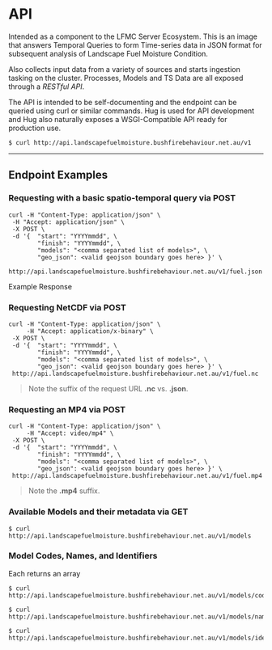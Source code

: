 # API

Intended as a component to the LFMC Server Ecosystem. This is an image that answers Temporal Queries to form Time-series data in JSON format for subsequent analysis of Landscape Fuel Moisture Condition.

Also collects input data from a variety of sources and starts ingestion tasking on the cluster.
Processes, Models and TS Data are all exposed through a *RESTful API*.

The API is intended to be self-documenting and the endpoint can be queried using curl or similar commands. Hug is used for API development and Hug also naturally exposes a WSGI-Compatible API ready for production use.

    $ curl http://api.landscapefuelmoisture.bushfirebehaviour.net.au/v1
---

Endpoint Examples
-----------------

### Requesting with a basic spatio-temporal query via POST

    curl -H "Content-Type: application/json" \
	 -H "Accept: application/json" \
	 -X POST \
	 -d '{ 	"start": "YYYYmmdd", \
	    	"finish": "YYYYmmdd", \
	    	"models": "<comma separated list of models>", \
	    	"geo_json": <valid geojson boundary goes here> }' \
	 http://api.landscapefuelmoisture.bushfirebehaviour.net.au/v1/fuel.json

Example Response
> 
> 
> 

### Requesting NetCDF via POST

    curl -H "Content-Type: application/json" \
         -H "Accept: application/x-binary" \
	 -X POST \
	 -d '{ 	"start": "YYYYmmdd", \
	    	"finish": "YYYYmmdd", \
	    	"models": "<comma separated list of models>", \
	    	"geo_json": <valid geojson boundary goes here> }' \
	 http://api.landscapefuelmoisture.bushfirebehaviour.net.au/v1/fuel.nc

> Note the suffix of the request URL **.nc** vs. **.json**.

### Requesting an MP4 via POST

    curl -H "Content-Type: application/json" \
         -H "Accept: video/mp4" \
	 -X POST \
	 -d '{ 	"start": "YYYYmmdd", \
	    	"finish": "YYYYmmdd", \
	    	"models": "<comma separated list of models>", \
	    	"geo_json": <valid geojson boundary goes here> }' \
	 http://api.landscapefuelmoisture.bushfirebehaviour.net.au/v1/fuel.mp4
	 
> Note the **.mp4** suffix.

### Available Models and their metadata via GET

    $ curl http://api.landscapefuelmoisture.bushfirebehaviour.net.au/v1/models
    
### Model Codes, Names, and Identifiers
Each returns an array

    $ curl http://api.landscapefuelmoisture.bushfirebehaviour.net.au/v1/models/codes
    
    $ curl http://api.landscapefuelmoisture.bushfirebehaviour.net.au/v1/models/names
    
    $ curl http://api.landscapefuelmoisture.bushfirebehaviour.net.au/v1/models/idents
    
    